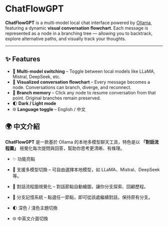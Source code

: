 # ChatFlowGPT

**ChatFlowGPT** is a multi-model local chat interface powered by [Ollama](https://ollama.com/), featuring a dynamic **visual conversation flowchart**. Each message is represented as a node in a branching tree — allowing you to backtrack, explore alternative paths, and visually track your thoughts.

---

## ✨ Features

- 🧠 **Multi-model switching** – Toggle between local models like LLaMA, Mistral, DeepSeek, etc.
- 🌿 **Visualized conversation flowchart** – Every message becomes a node. Conversations can branch, diverge, and reconnect.
- 🔁 **Branch memory** – Click any node to resume conversation from that point. Original branches remain preserved.
- 🌓 **Dark / Light mode**
- 🌐 **Language toggle** – English / 中文



## 🌍 中文介紹
**ChatFlowGPT** 是一款基於 Ollama 的本地多模型聊天工具，特色是以 **「對話流程圖」** 視覺化每次提問與回答，幫助你思考更清晰、有條理。

- ✨ 功能亮點
- 🧠 支援多模型切換 – 可自由選擇本地模型，如 LLaMA、Mistral、DeepSeek 等。

- 🌿 對話流程圖視覺化 – 對話節點自動繪圖，讓你分支探索、回顧歷程。

- 🔁 分支記憶系統 – 點選任一節點，即可從該處繼續對話，保持原有分支。

- 🌓 深色 / 淺色主題切換

- 🌐 中英文介面切換